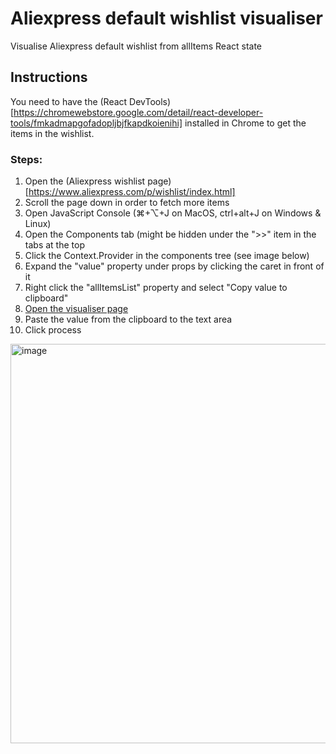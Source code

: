 # Aliexpress default wishlist visualiser
Visualise Aliexpress default wishlist from allItems React state

## Instructions

You need to have the (React DevTools)[https://chromewebstore.google.com/detail/react-developer-tools/fmkadmapgofadopljbjfkapdkoienihi] installed in Chrome to get the items in the wishlist.

### Steps:
1. Open the (Aliexpress wishlist page)[https://www.aliexpress.com/p/wishlist/index.html]
1. Scroll the page down in order to fetch more items
1. Open JavaScript Console (⌘+⌥+J on MacOS, ctrl+alt+J on Windows & Linux)
1. Open the Components tab (might be hidden under the ">>" item in the tabs at the top
1. Click the Context.Provider in the components tree (see image below)
1. Expand the "value" property under props by clicking the caret in front of it
1. Right click the "allItemsList" property and select "Copy value to clipboard"
1. <a href="https://gadgetmies.github.io/aliexpress_default_wishlist/public/" target="_blank">Open the visualiser page</a>
1. Paste the value from the clipboard to the text area
1. Click process

<img width="639" alt="image" src="https://github.com/gadgetmies/aliexpress_default_wishlist/assets/71213783/6efdabd3-9a32-474b-9664-6980cdc31e31">

